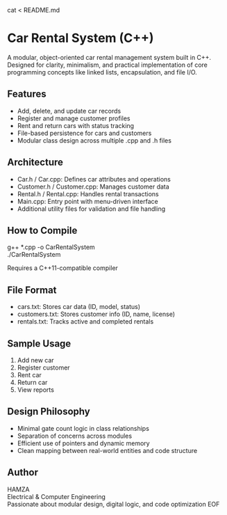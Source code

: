 cat <<EOF > README.md
# Car Rental System (C++)

A modular, object-oriented car rental management system built in C++. Designed for clarity, minimalism, and practical implementation of core programming concepts like linked lists, encapsulation, and file I/O.

## Features

- Add, delete, and update car records
- Register and manage customer profiles
- Rent and return cars with status tracking
- File-based persistence for cars and customers
- Modular class design across multiple .cpp and .h files

## Architecture

- Car.h / Car.cpp: Defines car attributes and operations
- Customer.h / Customer.cpp: Manages customer data
- Rental.h / Rental.cpp: Handles rental transactions
- Main.cpp: Entry point with menu-driven interface
- Additional utility files for validation and file handling

## How to Compile

g++ *.cpp -o CarRentalSystem  
./CarRentalSystem

Requires a C++11-compatible compiler

## File Format

- cars.txt: Stores car data (ID, model, status)
- customers.txt: Stores customer info (ID, name, license)
- rentals.txt: Tracks active and completed rentals

## Sample Usage

1. Add new car  
2. Register customer  
3. Rent car  
4. Return car  
5. View reports

## Design Philosophy

- Minimal gate count logic in class relationships  
- Separation of concerns across modules  
- Efficient use of pointers and dynamic memory  
- Clean mapping between real-world entities and code structure

## Author

HAMZA  
Electrical & Computer Engineering  
Passionate about modular design, digital logic, and code optimization
EOF
